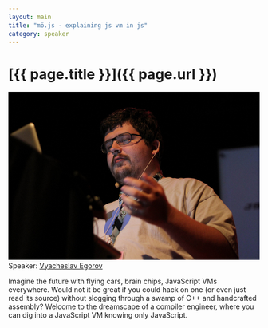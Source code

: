 ```yaml
---
layout: main
title: "mö.js - explaining js vm in js"
category: speaker
---
```


# [{{ page.title }}]({{ page.url }})

<a href="http://blog.mrale.ph"><img src="/images/vyacheslav-egorov.jpeg" class="speaker" alt="Vyacheslav Egorov"></a>
Speaker: <a href="http://blog.mrale.ph">Vyacheslav Egorov</a>

Imagine the future with flying cars, brain chips, JavaScript VMs everywhere. Would not it be great if you could hack on one (or even just read its source) without slogging through a swamp of C++ and handcrafted assembly? Welcome to the dreamscape of a compiler engineer, where you can dig into a JavaScript VM knowing only JavaScript.
